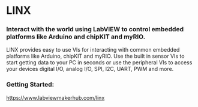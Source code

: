 LINX
========

### Interact with the world using LabVIEW to control embedded platforms like Arduino and chipKIT and myRIO.

LINX provides easy to use VIs for interacting with common embedded platforms like Arduino, chipKIT and myRIO. Use the built in sensor VIs to start getting data to your PC in seconds or use the peripheral VIs to access your devices digital I/O, analog I/O, SPI, I2C, UART, PWM and more.

### Getting Started:
https://www.labviewmakerhub.com/linx
